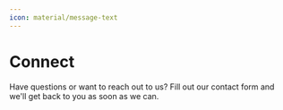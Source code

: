 ```yaml
---
icon: material/message-text
---
```


# Connect

Have questions or want to reach out to us? Fill out our contact form and we'll get back to you as soon as we can.
